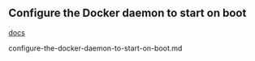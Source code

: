 ## Configure the Docker daemon to start on boot


[docs](https://docs.docker.com/install/linux/linux-postinstall/)

configure-the-docker-daemon-to-start-on-boot.md
